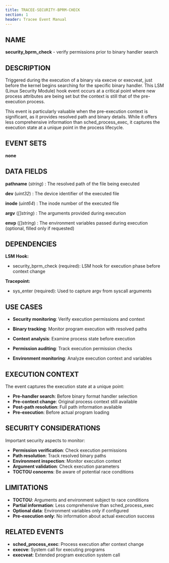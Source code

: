 ```yaml
---
title: TRACEE-SECURITY-BPRM-CHECK
section: 1
header: Tracee Event Manual
---
```


## NAME

**security_bprm_check** - verify permissions prior to binary handler search

## DESCRIPTION

Triggered during the execution of a binary via execve or execveat, just before the kernel begins searching for the specific binary handler. This LSM (Linux Security Module) hook event occurs at a critical point where new process attributes are being set but the context is still that of the pre-execution process.

This event is particularly valuable when the pre-execution context is significant, as it provides resolved path and binary details. While it offers less comprehensive information than sched_process_exec, it captures the execution state at a unique point in the process lifecycle.

## EVENT SETS

**none**

## DATA FIELDS

**pathname** (*string*)
: The resolved path of the file being executed

**dev** (*uint32*)
: The device identifier of the executed file

**inode** (*uint64*)
: The inode number of the executed file

**argv** (*[]string*)
: The arguments provided during execution

**envp** (*[]string*)
: The environment variables passed during execution (optional, filled only if requested)

## DEPENDENCIES

**LSM Hook:**

- security_bprm_check (required): LSM hook for execution phase before context change

**Tracepoint:**

- sys_enter (required): Used to capture argv from syscall arguments

## USE CASES

- **Security monitoring**: Verify execution permissions and context

- **Binary tracking**: Monitor program execution with resolved paths

- **Context analysis**: Examine process state before execution

- **Permission auditing**: Track execution permission checks

- **Environment monitoring**: Analyze execution context and variables

## EXECUTION CONTEXT

The event captures the execution state at a unique point:

- **Pre-handler search**: Before binary format handler selection
- **Pre-context change**: Original process context still available
- **Post-path resolution**: Full path information available
- **Pre-execution**: Before actual program loading

## SECURITY CONSIDERATIONS

Important security aspects to monitor:

- **Permission verification**: Check execution permissions
- **Path resolution**: Track resolved binary paths
- **Environment inspection**: Monitor execution context
- **Argument validation**: Check execution parameters
- **TOCTOU concerns**: Be aware of potential race conditions

## LIMITATIONS

- **TOCTOU**: Arguments and environment subject to race conditions
- **Partial information**: Less comprehensive than sched_process_exec
- **Optional data**: Environment variables only if configured
- **Pre-execution only**: No information about actual execution success

## RELATED EVENTS

- **sched_process_exec**: Process execution after context change
- **execve**: System call for executing programs
- **execveat**: Extended program execution system call
